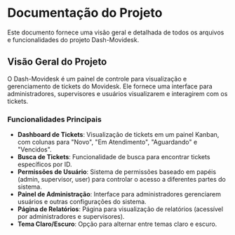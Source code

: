 # Documentação do Projeto

Este documento fornece uma visão geral e detalhada de todos os arquivos e funcionalidades do projeto Dash-Movidesk.

## Visão Geral do Projeto

O Dash-Movidesk é um painel de controle para visualização e gerenciamento de tickets do Movidesk. Ele fornece uma interface para administradores, supervisores e usuários visualizarem e interagirem com os tickets.

### Funcionalidades Principais

-   **Dashboard de Tickets**: Visualização de tickets em um painel Kanban, com colunas para "Novo", "Em Atendimento", "Aguardando" e "Vencidos".
-   **Busca de Tickets**: Funcionalidade de busca para encontrar tickets específicos por ID.
-   **Permissões de Usuário**: Sistema de permissões baseado em papéis (admin, supervisor, user) para controlar o acesso a diferentes partes do sistema.
-   **Painel de Administração**: Interface para administradores gerenciarem usuários e outras configurações do sistema.
-   **Página de Relatórios**: Página para visualização de relatórios (acessível por administradores e supervisores).
-   **Tema Claro/Escuro**: Opção para alternar entre temas claro e escuro.

